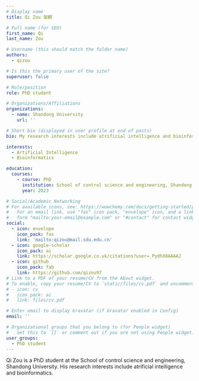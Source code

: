```yaml
---
# Display name
title: Qi Zou 邹麒

# Full name (for SEO)
first_name: Qi
last_name: Zou

# Username (this should match the folder name)
authors:
  - qizou

# Is this the primary user of the site?
superuser: false

# Role/position
role: PhD student

# Organizations/Affiliations
organizations:
  - name: Shandong University
    url: ''

# Short bio (displayed in user profile at end of posts)
bio: My research interests include atrificial intelligence and bioinformatics.

interests:
  - Artificial Intelligence
  - Bioinformatics

education:
  courses:
    - course: PhD
      institution: School of control science and engineering, Shandong University
      year: 2023

# Social/Academic Networking
# For available icons, see: https://wowchemy.com/docs/getting-started/page-builder/#icons
#   For an email link, use "fas" icon pack, "envelope" icon, and a link in the
#   form "mailto:your-email@example.com" or "#contact" for contact widget.
social:
  - icon: envelope
    icon_pack: fas
    link: 'mailto:qizou@mail.sdu.edu.cn'
  - icon: google-scholar
    icon_pack: ai
    link: https://scholar.google.co.uk/citations?user=_PydhX8AAAAJ
  - icon: github
    icon_pack: fab
    link: https://github.com/qizou97
# Link to a PDF of your resume/CV from the About widget.
# To enable, copy your resume/CV to `static/files/cv.pdf` and uncomment the lines below.
# - icon: cv
#   icon_pack: ai
#   link: files/cv.pdf

# Enter email to display Gravatar (if Gravatar enabled in Config)
email: ''

# Organizational groups that you belong to (for People widget)
#   Set this to `[]` or comment out if you are not using People widget.
user_groups:
  - PhD student
---
```


Qi Zou is a PhD student at the School of control science and engineering, Shandong University. His research interests include 
atrificial intelligence and bioinformatics.
